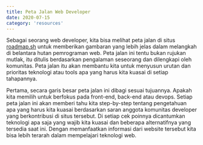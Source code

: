 ```yaml
---
title: Peta Jalan Web Developer
date: 2020-07-15
category: 'resources'
---
```


Sebagai seorang web developer, kita bisa melihat peta jalan di situs [roadmap.sh](https://roadmap.sh/) untuk memberikan gambaran yang lebih jelas dalam melangkah di belantara hutan pemrograman web. Peta jalan ini tentu bukan rujukan mutlak, itu ditulis berdasarkan pengalaman seseorang dan dilengkapi oleh komunitas. Peta jalan itu akan membantu kita untuk menyusun urutan dan prioritas teknologi atau tools apa yang harus kita kuasai di setiap tahapannya.

Pertama, secara garis besar peta jalan ini dibagi sesuai tujuannya. Apakah kita memilih untuk berfokus pada front-end, back-end atau devops. Setiap peta jalan ini akan memberi tahu kita step-by-step tentang pengetahuan apa yang harus kita kuasai berdasarkan saran anggota komunitas developer yang berkontribusi di situs tersebut. Di setiap cek poinnya dicantumkan teknologi apa saja yang wajib kita kuasai dan beberapa alternatifnya yang tersedia saat ini. Dengan memanfaatkan informasi dari website tersebut kita bisa lebih terarah dalam mempelajari teknologi web.
